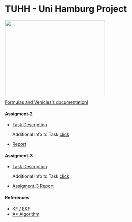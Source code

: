 # TUHH - Uni Hamburg Project 

<img src="documentation/BlurROV2.jpg" width="320" height="240" />

[Formulas and Vehicles’s documentation!](https://hippocampusrobotics.github.io/fav_docs/)

#### Assigment-2
- [Task Description](documents/FAV20_Assignment_2.pdf)

  Additional Info to Task [click](https://hippocampusrobotics.github.io/fav_docs/assignment2.html)

- [Report](documentation/report_2.pdf)

#### Assigment-3
- [Task Description](FAV20_Assignment_3.pdf)

  Additional Info to Task [click](https://hippocampusrobotics.github.io/fav_docs/assignment3.html)

- [Assigment_3 Report](documentation/report_2.pdf)


#### References
-	[KF / EKF ](https://dsp.stackexchange.com/questions/8860/kalman-filter-for-position-and-velocity-introducing-speed-estimates/8869)
-	[A* Algorithm](http://theory.stanford.edu/~amitp/GameProgramming/Heuristics.html)
